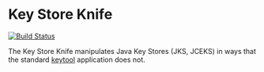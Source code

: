 # Key Store Knife

[![Build Status](https://travis-ci.org/datawire/keystore-knife.svg?branch=master)](https://travis-ci.org/datawire/keystore-knife)

The Key Store Knife manipulates Java Key Stores (JKS, JCEKS) in ways that the standard [keytool](http://docs.oracle.com/javase/8/docs/technotes/tools/windows/keytool.html) application does not.
 

 
